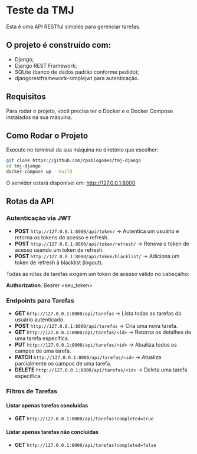 # Teste da TMJ
Esta é uma API RESTful simples para gerenciar tarefas.
## O projeto é construído com:

- Django;
- Django REST Framework;
- SQLite (banco de dados padrão conforme pedido);
- djangorestframework-simplejwt para autenticação.

## Requisitos
Para rodar o projeto, você precisa ter o Docker e o Docker Compose instalados na sua máquina.

## Como Rodar o Projeto
Execute no terminal da sua máquina no diretório que escolher:

```bash
git clone https://github.com/rpablogomes/tmj-django
cd tmj-django
docker-compose up --build
```


O servidor estará disponível em:
http://127.0.0.1:8000

## Rotas da API
### Autenticação via JWT

- **POST** `http://127.0.0.1:8000/api/token/` → Autentica um usuário e retorna os tokens de acesso e refresh.
- **POST** `http://127.0.0.1:8000/api/token/refresh/` → Renova o token de acesso usando um token de refresh.
- **POST** `http://127.0.0.1:8000/api/token/blacklist/` → Adiciona um token de refresh à blacklist (logout).

Todas as rotas de tarefas exigem um token de acesso válido no cabeçalho:

**Authorization**: Bearer <seu_token>

### Endpoints para Tarefas

- **GET** `http://127.0.0.1:8000/api/tarefas` → Lista todas as tarefas do usuário autenticado.
- **POST** `http://127.0.0.1:8000/api/tarefas` → Cria uma nova tarefa.
- **GET** `http://127.0.0.1:8000/api/tarefas/<id>` → Retorna os detalhes de uma tarefa específica.
- **PUT** `http://127.0.0.1:8000/api/tarefas/<id>` → Atualiza todos os campos de uma tarefa.
- **PATCH** `http://127.0.0.1:8000/api/tarefas/<id>` → Atualiza parcialmente os campos de uma tarefa.
- **DELETE** `http://127.0.0.1:8000/api/tarefas/<id>` → Deleta uma tarefa específica.

### Filtros de Tarefas
#### Listar apenas tarefas concluídas
- **GET** `http://127.0.0.1:8000/api/tarefas?completed=true`

#### Listar apenas tarefas não concluídas
- **GET** `http://127.0.0.1:8000/api/tarefas?completed=false`
